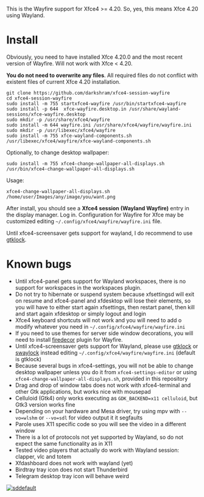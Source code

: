 This is the Wayfire support for Xfce4 >= 4.20. So, yes, this means Xfce 4.20 using Wayland.

# Install

Obviously, you need to have installed Xfce 4.20.0 and the most recent version of Wayfire. Will not work with Xfce < 4.20.

**You do not need to overwrite any files**. All required files do not conflict with existent files of current Xfce 4.20 installation.

```
git clone https://github.com/darkshram/xfce4-session-wayfire
cd xfce4-session-wayfire
sudo install -m 755 startxfce4-wayfire /usr/bin/startxfce4-wayfire
sudo install -p 644  xfce-wayfire.desktop.in /usr/share/wayland-sessions/xfce-wayfire.desktop
sudo mkdir -p /usr/share/xfce4/wayfire
sudo install -m 644 wayfire.ini /usr/share/xfce4/wayfire/wayfire.ini
sudo mkdir -p /usr/libexec/xfce4/wayfire
sudo install -m 755 xfce-wayland-components.sh /usr/libexec/xfce4/wayfire/xfce-wayland-components.sh
```

Optionally, to change desktop wallpaper:

```
sudo install -m 755 xfce4-change-wallpaper-all-displays.sh /usr/bin/xfce4-change-wallpaper-all-displays.sh
```

Usage:
```
xfce4-change-wallpaper-all-displays.sh /home/user/Images/any/image/you/want.png
```

After install, you should see a **Xfce4 session (Wayland Wayfire)** entry in the display manager. Log in. Configuration for Wayfire for Xfce may be customized editing `~/.config/xfce4/wayfire/wayfire.ini` file.

Until xfce4-screensaver gets support for wayland, I do recommend to use [gtklock](https://github.com/jovanlanik/gtklock).

# Known bugs

  - Until xfce4-panel gets support for Wayland workspaces, there is no support for workspaces in the workspaces plugin.
  - Do not try to hibernate or suspend system because xfsettingsd will exit on resume and xfce4-panel and xfdesktop will lose their elements, so you will have to either start again xfsettings, then restart panel, then kill and start again xfdesktop or simply logout and login
  - Xfce4 keyboard shortcuts will not work and you will need to add o modify whatever you need in `~/.config/xfce4/wayfire/wayfire.ini`
  - If you need to use themes for server side window decorations, you will need to install [firedecor](https://github.com/AhoyISki/Firedecor) plugin for Wayfire.
  - Until xfce4-screensaver gets support for Wayland, please use [gtklock](https://github.com/jovanlanik/gtklock) or [swaylock](https://github.com/swaywm/swaylock) instead editing `~/.config/xfce4/wayfire/wayfire.ini` (default is gtklock)
  - Because several bugs in xfce4-settings, you will not be able to change desktop wallpaper unless you do it from `xfce4-settings-editor` or using `xfce4-change-wallpaper-all-displays.sh`, provided in this repository
  - Drag and drop of window tabs does not work with xfce4-terminal and other Gtk applications, but works nice with mousepad
  - Celluloid (Gtk4) only works executing as `GDK_BACKEND=x11 celluloid`, but Gtk3 version works fine
  - Depending on your hardware and Mesa driver, try using mpv with `--vo=wlshm` or `--vo=sdl` for video output it it segfaults
  - Parole uses X11 specific code so you will see the video in a different window
  - There is a lot of protocols not yet supported by Wayland, so do not expect the same functionality as in X11
  - Tested video players that actually do work with Wayland session: clapper, vlc and totem
  - Xfdashboard does not work with wayland (yet)
  - Birdtray tray icon does not start Thunderbird
  - Telegram desktop tray icon will behave weird


[![sddefault](https://github.com/user-attachments/assets/0f86b70c-edb1-425e-b523-82ee50ab6a92)](https://www.youtube.com/watch?v=laFQBWlVEKw)
